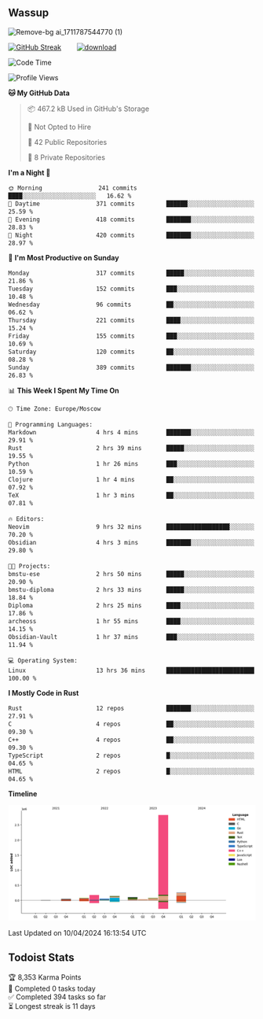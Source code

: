 ## Wassup

![Remove-bg ai_1711787544770 (1)](https://github.com/archeoss/archeoss/assets/68448737/e31def6e-524e-4c2b-930d-f672afbf4b77)

<!--
-->

[![GitHub Streak](http://github-readme-streak-stats.herokuapp.com?user=archeoss&theme=shades-of-purple&hide_border=true&date_format=j%20M%5B%20Y%5D)](https://git.io/streak-stats)&nbsp;&nbsp;&nbsp;&nbsp;&nbsp;&nbsp;&nbsp;&nbsp;[![download](https://user-images.githubusercontent.com/68448737/147796309-d8b65b1d-4dde-40d9-b03a-2b42aaa6cd43.jpeg)
](http://bmstu.ru/)

<!--START_SECTION:waka-->
![Code Time](http://img.shields.io/badge/Code%20Time-2%2C604%20hrs%2035%20mins-blue)

![Profile Views](http://img.shields.io/badge/Profile%20Views-22-blue)

**🐱 My GitHub Data** 

> 📦 467.2 kB Used in GitHub's Storage 
 > 
> 🚫 Not Opted to Hire
 > 
> 📜 42 Public Repositories 
 > 
> 🔑 8 Private Repositories 
 > 
**I'm a Night 🦉** 

```text
🌞 Morning                241 commits         ████░░░░░░░░░░░░░░░░░░░░░   16.62 % 
🌆 Daytime                371 commits         ██████░░░░░░░░░░░░░░░░░░░   25.59 % 
🌃 Evening                418 commits         ███████░░░░░░░░░░░░░░░░░░   28.83 % 
🌙 Night                  420 commits         ███████░░░░░░░░░░░░░░░░░░   28.97 % 
```
📅 **I'm Most Productive on Sunday** 

```text
Monday                   317 commits         █████░░░░░░░░░░░░░░░░░░░░   21.86 % 
Tuesday                  152 commits         ███░░░░░░░░░░░░░░░░░░░░░░   10.48 % 
Wednesday                96 commits          ██░░░░░░░░░░░░░░░░░░░░░░░   06.62 % 
Thursday                 221 commits         ████░░░░░░░░░░░░░░░░░░░░░   15.24 % 
Friday                   155 commits         ███░░░░░░░░░░░░░░░░░░░░░░   10.69 % 
Saturday                 120 commits         ██░░░░░░░░░░░░░░░░░░░░░░░   08.28 % 
Sunday                   389 commits         ███████░░░░░░░░░░░░░░░░░░   26.83 % 
```


📊 **This Week I Spent My Time On** 

```text
🕑︎ Time Zone: Europe/Moscow

💬 Programming Languages: 
Markdown                 4 hrs 4 mins        ███████░░░░░░░░░░░░░░░░░░   29.91 % 
Rust                     2 hrs 39 mins       █████░░░░░░░░░░░░░░░░░░░░   19.55 % 
Python                   1 hr 26 mins        ███░░░░░░░░░░░░░░░░░░░░░░   10.59 % 
Clojure                  1 hr 4 mins         ██░░░░░░░░░░░░░░░░░░░░░░░   07.92 % 
TeX                      1 hr 3 mins         ██░░░░░░░░░░░░░░░░░░░░░░░   07.81 % 

🔥 Editors: 
Neovim                   9 hrs 32 mins       ██████████████████░░░░░░░   70.20 % 
Obsidian                 4 hrs 3 mins        ███████░░░░░░░░░░░░░░░░░░   29.80 % 

🐱‍💻 Projects: 
bmstu-ese                2 hrs 50 mins       █████░░░░░░░░░░░░░░░░░░░░   20.90 % 
bmstu-diploma            2 hrs 33 mins       █████░░░░░░░░░░░░░░░░░░░░   18.84 % 
Diploma                  2 hrs 25 mins       ████░░░░░░░░░░░░░░░░░░░░░   17.86 % 
archeoss                 1 hr 55 mins        ████░░░░░░░░░░░░░░░░░░░░░   14.15 % 
Obsidian-Vault           1 hr 37 mins        ███░░░░░░░░░░░░░░░░░░░░░░   11.94 % 

💻 Operating System: 
Linux                    13 hrs 36 mins      █████████████████████████   100.00 % 
```

**I Mostly Code in Rust** 

```text
Rust                     12 repos            ███████░░░░░░░░░░░░░░░░░░   27.91 % 
C                        4 repos             ██░░░░░░░░░░░░░░░░░░░░░░░   09.30 % 
C++                      4 repos             ██░░░░░░░░░░░░░░░░░░░░░░░   09.30 % 
TypeScript               2 repos             █░░░░░░░░░░░░░░░░░░░░░░░░   04.65 % 
HTML                     2 repos             █░░░░░░░░░░░░░░░░░░░░░░░░   04.65 % 
```



**Timeline**

![Lines of Code chart](https://raw.githubusercontent.com/archeoss/archeoss/master/assets/bar_graph.png)


 Last Updated on 10/04/2024 16:13:54 UTC
<!--END_SECTION:waka-->

## Todoist Stats

<!-- TODO-IST:START -->
🏆  8,353 Karma Points           
🌸  Completed 0 tasks today           
✅  Completed 394 tasks so far           
⏳  Longest streak is 11 days
<!-- TODO-IST:END -->
